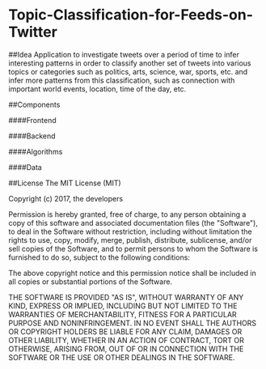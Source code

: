 # Topic-Classification-for-Feeds-on-Twitter

##Idea
Application to investigate tweets over a period of time to infer interesting patterns in order to classify another set of tweets into 
various topics or categories such as politics, arts, science, war, sports, etc. and infer more patterns from this classification, such as 
connection with important world events, location, time of the day, etc.

##Components

####Frontend

####Backend

####Algorithms

####Data

##License
The MIT License (MIT)

Copyright (c) 2017, the developers

Permission is hereby granted, free of charge, to any person obtaining a copy of this software and associated documentation files (the "Software"), to deal in the 
Software without restriction, including without limitation the rights to use, copy, modify, merge, publish, distribute, sublicense, and/or sell copies of the Software, and to permit persons to whom the Software is 
furnished to do so, subject to the following conditions:

The above copyright notice and this permission notice shall be included in all copies or substantial portions of the Software.

THE SOFTWARE IS PROVIDED "AS IS", WITHOUT WARRANTY OF ANY KIND, EXPRESS OR IMPLIED, INCLUDING BUT NOT LIMITED TO THE WARRANTIES OF MERCHANTABILITY, FITNESS FOR A PARTICULAR PURPOSE AND NONINFRINGEMENT. IN NO EVENT SHALL THE AUTHORS OR COPYRIGHT HOLDERS BE LIABLE FOR ANY CLAIM, DAMAGES OR OTHER LIABILITY, WHETHER IN AN ACTION OF CONTRACT, TORT OR OTHERWISE, ARISING FROM, OUT OF OR IN CONNECTION WITH THE SOFTWARE OR THE USE OR OTHER DEALINGS IN THE SOFTWARE.